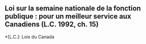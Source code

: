 ## Loi sur la semaine nationale de la fonction publique : pour un meilleur service aux Canadiens (L.C. 1992, ch. 15)
  *[L.C.]: Lois du Canada
